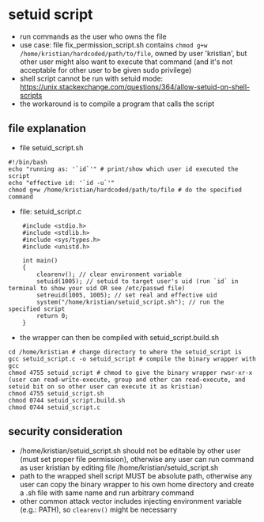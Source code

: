 # setuid script
- run commands as the user who owns the file
- use case: file fix_permission_script.sh contains ```chmod g+w /home/kristian/hardcoded/path/to/file```, owned by user 'kristian', but other user might also want to execute that command (and it's not acceptable for other user to be given sudo privilege)
- shell script cannot be run with setuid mode: https://unix.stackexchange.com/questions/364/allow-setuid-on-shell-scripts
- the workaround is to compile a program that calls the script

## file explanation
- file setuid_script.sh
```
#!/bin/bash
echo "running as: '`id`'" # print/show which user id executed the script
echo "effective id: '`id -u`'"
chmod g+w /home/kristian/hardcoded/path/to/file # do the specified command
```
- file: setuid_script.c
```
    #include <stdio.h>
    #include <stdlib.h>
    #include <sys/types.h>
    #include <unistd.h>

    int main()
    {
        clearenv(); // clear environment variable
        setuid(1005); // setuid to target user's uid (run `id` in terminal to show your uid OR see /etc/passwd file)
        setreuid(1005, 1005); // set real and effective uid
        system("/home/kristian/setuid_script.sh"); // run the specified script
        return 0;
    }
```
- the wrapper can then be compiled with setuid_script.build.sh
```
cd /home/kristian # change directory to where the setuid_script is
gcc setuid_script.c -o setuid_script # compile the binary wrapper with gcc
chmod 4755 setuid_script # chmod to give the binary wrapper rwsr-xr-x (user can read-write-execute, group and other can read-execute, and setuid bit on so other user can execute it as kristian)
chmod 4755 setuid_script.sh
chmod 0744 setuid_script.build.sh
chmod 0744 setuid_script.c
```

## security consideration
- /home/kristian/setuid_script.sh should not be editable by other user (must set proper file permission), otherwise any user can run command as user kristian by editing file /home/kristian/setuid_script.sh
- path to the wrapped shell script MUST be absolute path, otherwise any user can copy the binary wrapper to his own home directory and create a .sh file with same name and run arbitrary command
- other common attack vector includes injecting environment variable (e.g.: PATH), so ```clearenv()``` might be necessarry

